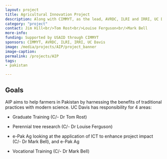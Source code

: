 ```yaml
---
layout: project
title: Agricultural Innovation Project
description: Along with CIMMYT, as the lead, AVRDC, ILRI and IRRI, UC Davis is providing support for the 5-year USAID funded AIP.
category: "project"
contact: Jim Hill<br/>Tom Rost<br/>Louise Ferguson<br/>Mark Bell
more-info:
funding: Supported by USAID through CIMMYT
sponsors: CIMMYT, AVRDC, ILRI, IRRI, UC Davis
image: /media/projects/AIP/project_banner
image-caption:
permalink: /projects/AIP
tags:
- pakistan

---
```



<h2>Goals</h2>

<p>AIP aims to help farmers in Pakistan by harnessing the benefits of traditional practices with modern science. UC Davis has responsibility for 4 areas:</p>

* Graduate Training (C/- Dr Tom Rost)

* Perennial tree research (C/- Dr Louise Ferguson)

* e-Pak Ag looking at the application of ICT to enhance project impact (C/- Dr Mark Bell), and e-Pak&nbsp;Ag

* Vocational Training (C/- Dr Mark Bell)
